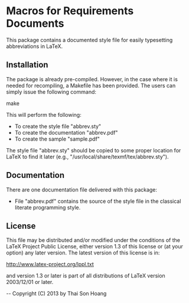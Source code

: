 Macros for Requirements Documents
=================================

This package contains a documented style file for easily typesetting
abbreviations in LaTeX.


Installation
------------

The package is already pre-compiled. However, in the case where it is
needed for recompiling, a Makefile has been provided. The users
can simply issue the following command:

  make

This will perform the following:
- To create the style file "abbrev.sty"
- To create the documentation "abbrev.pdf"
- To create the sample "sample.pdf"

The style file "abbrev.sty" should be copied to some proper location
for LaTeX to find it later (e.g.,
"/usr/local/share/texmf/tex/abbrev.sty").


Documentation
-------------

There are one documentation file delivered with this package:

  - File "abbrev.pdf" contains the source of the style file in the
    classical literate programming style.

License
-------

This file may be distributed and/or modified under the conditions of
the LaTeX Project Public License, either version 1.3 of this license
or (at your option) any later version.  The latest version of this
license is in:

   http://www.latex-project.org/lppl.txt

and version 1.3 or later is part of all distributions of LaTeX version
2003/12/01 or later.


--
Copyright (C) 2013 by Thai Son Hoang <htson at inf.ethz.ch>